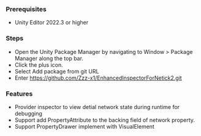 ### Prerequisites
- Unity Editor 2022.3 or higher

### Steps
- Open the Unity Package Manager by navigating to Window > Package Manager along the top bar.
- Click the plus icon.
- Select Add package from git URL
- Enter https://github.com/Zzz-x1/EnhancedInspectorForNetick2.git
### Features
- Provider inspector to view detial network state during runtime for debugging
- Support add PropertyAttribute to the backing field of network property.
- Support PropertyDrawer implement with VisualElement
  
